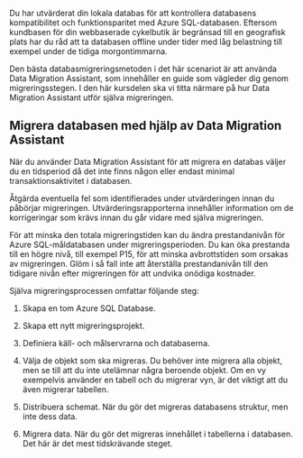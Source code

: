 Du har utvärderat din lokala databas för att kontrollera databasens kompatibilitet och funktionsparitet med Azure SQL-databasen. Eftersom kundbasen för din webbaserade cykelbutik är begränsad till en geografisk plats har du råd att ta databasen offline under tider med låg belastning till exempel under de tidiga morgontimmarna.

Den bästa databasmigreringsmetoden i det här scenariot är att använda Data Migration Assistant, som innehåller en guide som vägleder dig genom migreringsstegen. I den här kursdelen ska vi titta närmare på hur Data Migration Assistant utför själva migreringen.

## <a name="migrate-the-database-using-data-migration-assistant"></a>Migrera databasen med hjälp av Data Migration Assistant

När du använder Data Migration Assistant för att migrera en databas väljer du en tidsperiod då det inte finns någon eller endast minimal transaktionsaktivitet i databasen.

Åtgärda eventuella fel som identifierades under utvärderingen innan du påbörjar migreringen. Utvärderingsrapporterna innehåller information om de korrigeringar som krävs innan du går vidare med själva migreringen.

För att minska den totala migreringstiden kan du ändra prestandanivån för Azure SQL-måldatabasen under migreringsperioden. Du kan öka prestanda till en högre nivå, till exempel P15, för att minska avbrottstiden som orsakas av migreringen. Glöm i så fall inte att återställa prestandanivån till den tidigare nivån efter migreringen för att undvika onödiga kostnader.

Själva migreringsprocessen omfattar följande steg:

1. Skapa en tom Azure SQL Database.

1. Skapa ett nytt migreringsprojekt.

1. Definiera käll- och målservrarna och databaserna.

1. Välja de objekt som ska migreras. Du behöver inte migrera alla objekt, men se till att du inte utelämnar några beroende objekt. Om en vy exempelvis använder en tabell och du migrerar vyn, är det viktigt att du även migrerar tabellen.

1. Distribuera schemat. När du gör det migreras databasens struktur, men inte dess data.

1. Migrera data. När du gör det migreras innehållet i tabellerna i databasen. Det här är det mest tidskrävande steget.
